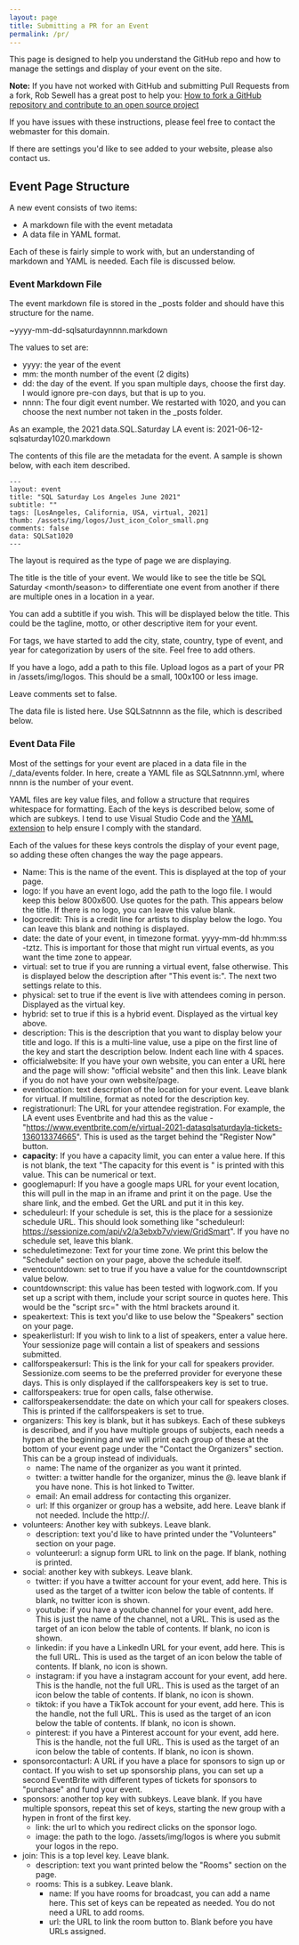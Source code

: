 ```yaml
---
layout: page
title: Submitting a PR for an Event
permalink: /pr/
---
```


This page is designed to help you understand the GitHub repo and how to manage the settings and display of your event on the site.

**Note:** If you have not worked with GitHub and submitting Pull Requests from a fork, Rob Sewell has a great post to help you: [How to fork a GitHub repository and contribute to an open source project ](https://blog.robsewell.com/blog/source%20control/jupyter%20notebooks/azure%20data%20studio/dbatools/dbachecks/how-to-fork-a-github-repository-and-contribute-to-an-open-source-project/)

If you have issues with these instructions, please feel free to contact the webmaster for this domain.

If there are settings you'd like to see added to your website, please also contact us.

## Event Page Structure

A new event consists of two items:
- A markdown file with the event metadata
- A data file in YAML format.

Each of these is fairly simple to work with, but an understanding of markdown and YAML is needed. Each file is discussed below.

### Event Markdown File

The event markdown file is stored in the _posts folder and should have this structure for the name.

~yyyy-mm-dd-sqlsaturdaynnnn.markdown

The values to set are:
- yyyy: the year of the event
- mm: the month number of the event (2 digits)
- dd: the day of the event. If you span multiple days, choose the first day. I would ignore pre-con days, but that is up to you.
- nnnn: The four digit event number. We restarted with 1020, and you can choose the next number not taken in the _posts folder.

As an example, the 2021 data.SQL.Saturday LA event is: 2021-06-12-sqlsaturday1020.markdown

The contents of this file are the metadata for the event. A sample is shown below, with each item described.

~~~~
---
layout: event
title: "SQL Saturday Los Angeles June 2021"
subtitle: ""
tags: [LosAngeles, California, USA, virtual, 2021]
thumb: /assets/img/logos/Just_icon_Color_small.png
comments: false
data: SQLSat1020
---
~~~~

The layout is required as the type of page we are displaying.

The title is the title of your event. We would like to see the title be SQL Saturday <location> <month/season> <year> to differentiate one event from another if there are multiple ones in a location in a year.

You can add a subtitle if you wish. This will be displayed below the title. This could be the tagline, motto, or other descriptive item for your event.

For tags, we have started to add the city, state, country, type of event, and year for categorization by users of the site. Feel free to add others.

If you have a logo, add a path to this file. Upload logos as a part of your PR in /assets/img/logos. This should be a small, 100x100 or less image.

Leave comments set to false.

The data file is listed here. Use SQLSatnnnn as the file, which is described below.

### Event Data File

Most of the settings for your event are placed in a data file in the /_data/events folder. In here, create a YAML file as SQLSatnnnn.yml, where nnnn is the number of your event.

YAML files are key value files, and follow a structure that requires whitespace for formatting. Each of the keys is described below, some of which are subkeys. I tend to use Visual Studio Code and the [YAML extension](https://marketplace.visualstudio.com/items?itemName=redhat.vscode-yaml) to help ensure I comply with the standard.

Each of the values for these keys controls the display of your event page, so adding these often changes the way the page appears.

- Name: This is the name of the event. This is displayed at the top of your page.
- logo: If you have an event logo, add the path to the logo file. I would keep this below 800x600. Use quotes for the path. This appears below the title. If there is no logo, you can leave this value blank.
- logocredit: This is a credit line for artists to display below the logo. You can leave this blank and nothing is displayed.
- date: the date of your event, in timezone format. yyyy-mm-dd hh:mm:ss -tztz. This is important for those that might run virtual events, as you want the time zone to appear.
- virtual: set to true if you are running a virtual event, false otherwise. This is displayed below the description after "This event is:". The next two settings relate to this.
-  physical: set to true if the event is live with attendees coming in person. Displayed as the virtual key.
- hybrid: set to true if this is a hybrid event. Displayed as the virtual key above.
- description: This is the description that you want to display below your title and logo. If this is a multi-line value, use a pipe on the first line of the key and start the description below. Indent each line with 4 spaces.
- officialwebsite: If you have your own website, you can enter a URL here and the page will show: "official website" and then this link. Leave blank if you do not have your own website/page.
- eventlocation: text descrption of the location for your event. Leave blank for virtual. If multiline, format as noted for the description key.
- registrationurl: The URL for your attendee registration. For example, the LA event uses Eventbrite and had this as the value - "https://www.eventbrite.com/e/virtual-2021-datasqlsaturdayla-tickets-136013374665". This is used as the target behind the "Register Now" button.
- **capacity**: If you have a capacity limit, you can enter a value here. If this is not blank, the text "The capacity for this event is " is printed with this value. This can be numerical or text.
- googlemapurl: If you have a google maps URL for your event location, this will pull in the map in an iframe and print it on the page. Use the share link, and the embed. Get the URL and put it in this key.
- scheduleurl: If your schedule is set, this is the place for a sessionize schedule URL. This should look something like "scheduleurl: https://sessionize.com/api/v2/a3ebxb7v/view/GridSmart". If you have no schedule set, leave this blank.
- scheduletimezone: Text for your time zone. We print this below the "Schedule" section on your page, above the schedule itself.
- eventcountdown: set to true if you have a value for the countdownscript value below.
- countdownscript: this value has been tested with logwork.com. If you set up a script with them, include your script source in quotes here. This would be the "script src=" with the html brackets around it.
- speakertext: This is text you'd like to use below the "Speakers" section on your page.
- speakerlisturl: If you wish to link to a list of speakers, enter a value here. Your sessionize page will contain a list of speakers and sessions submitted.
- callforspeakersurl: This is the link for your call for speakers provider. Sessionize.com seems to be the preferred provider for everyone these days. This is only displayed if the callforspeakers key is set to true.
- callforspeakers: true for open calls, false otherwise.
- callforspeakersenddate: the date on which your call for speakers closes. This is printed if the callforspeakers is set to true.
- organizers: This key is blank, but it has subkeys. Each of these subkeys is described, and if you have multiple groups of subjects, each needs a hypen at the beginning and we will print each group of these at the bottom of your event page under the "Contact the Organizers" section. This can be a group instead of individuals.
  - name: The name of the organizer as you want it printed.
  - twitter: a twitter handle for the organizer, minus the @. leave blank if you have none. This is hot linked to Twitter. 
  - email: An email address for contacting this organizer.
  - url: If this organizer or group has a website, add here. Leave blank if not needed. Include the http://.
- volunteers: Another key with subkeys. Leave blank.
  - description: text you'd like to have printed under the "Volunteers" section on your page.
  - volunteerurl: a signup form URL to link on the page. If blank, nothing is printed.
- social: another key with subkeys. Leave blank.
  - twitter: if you have a twitter account for your event, add here. This is used as the target of a twitter icon below the table of contents. If blank, no twitter icon is shown.
  - youtube: if you have a youtube channel for your event, add here. This is just the name of the channel, not a URL. This is used as the target of an  icon below the table of contents. If blank, no icon is shown.
  - linkedin: if you have a LinkedIn URL for your event, add here. This is the full URL. This is used as the target of an icon below the table of contents. If blank, no icon is shown.
  - instagram: if you have a instagram account for your event, add here. This is the handle, not the full URL. This is used as the target of an icon below the table of contents. If blank, no icon is shown.
  - tiktok: if you have a TikTok account for your event, add here. This is the handle, not the full URL. This is used as the target of an icon below the table of contents. If blank, no icon is shown.
  - pinterest: if you have a Pinterest account for your event, add here. This is the handle, not the full URL. This is used as the target of an icon below the table of contents. If blank, no icon is shown.
- sponsorcontacturl: A URL if you have a place for sponsors to sign up or contact. If you wish to set up sponsorship plans, you can set up a second EventBrite with different types of tickets for sponsors to "purchase" and fund your event.
- sponsors: another top key with subkeys. Leave blank. If you have multiple sponsors, repeat this set of keys, starting the new group with a hypen in front of the first key.
  - link: the url to which you redirect clicks on the sponsor logo.
  - image: the path to the logo. /assets/img/logos is where you submit your logos in the repo.
- join: This is a top level key. Leave blank.
  - description: text you want printed below the "Rooms" section on the page.
  - rooms: This is a subkey. Leave blank. 
    - name: If you have rooms for broadcast, you can add a name here. This set of keys can be repeated as needed. You do not need a URL to add rooms.
    - url: the URL to link the room button to. Blank before you have URLs assigned.

